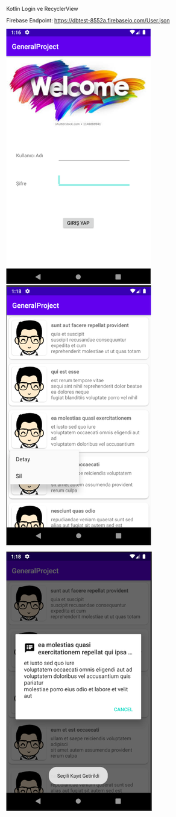 Kotlin Login ve RecyclerView 

Firebase Endpoint: https://dbtest-8552a.firebaseio.com/User.json

![Giriş Sayfası](/preview_image/login.png)  
![Post Detay](/preview_image/postView.png)  

![Post Sayfası](/preview_image/postdetail.png)
